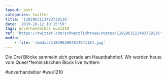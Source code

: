 ```yaml
---
layout: post
categories: twitter
title: '1182963113483739136'
date: '2019-10-12 10:15:59'
tags: unverhandelbar wue1210
ref: 'https://twitter.com/schwarzlichtwue/status/1182963113483739136'
media:
    - file: '/media/1182963094814941184.jpg'
---
```

Die Drei Blöcke sammeln sich gerade am Hauptbahnhof. Wir werden heute vom Queer\*feministischen Block live twittern



#unverhandelbar #wue1210  